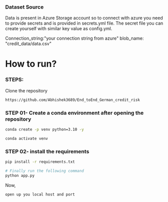 ### Dataset Source
Data is present in Azure Storage account so to connect with azure you need to provide secrets and is provided in secrets.yml file.
The secret file you can create yourself with similar key value as config.yml.

Connection_string:"your connection string from azure"
blob_name: "credit_data/data.csv"


## 

# How to run?
### STEPS:

Clone the repository

```bash
https://github.com/Abhishek3689/End_toEnd_German_credit_risk
```
### STEP 01- Create a conda environment after opening the repository

```bash
conda create -p venv python=3.10 -y
```

```bash
conda activate venv
```


### STEP 02- install the requirements
```bash
pip install -r requirements.txt
```


```bash
# Finally run the following command
python app.py
```

Now,
```bash
open up you local host and port
```
